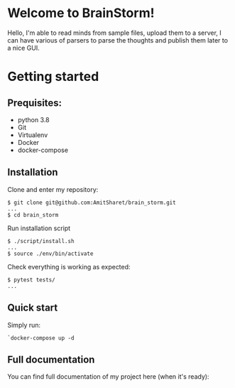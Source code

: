 # Welcome to BrainStorm!

Hello, I'm able to read minds from sample files, upload them to a server, I can have various of parsers to parse the thoughts and publish them later to a nice GUI.

# Getting started

## Prequisites:

* python 3.8
* Git
* Virtualenv
* Docker
* docker-compose 

## Installation

Clone and enter my repository:

    $ git clone git@github.com:AmitSharet/brain_storm.git
    ...
    $ cd brain_storm

Run installation script 

    $ ./script/install.sh
    ...
    $ source ./env/bin/activate

 Check everything is working as expected:

    $ pytest tests/
    ...

## Quick start

Simply run:

    `docker-compose up -d

## Full documentation

You can find full documentation of my project here (when it's ready):
